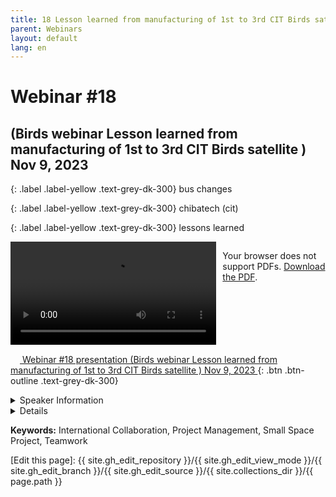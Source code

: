 ```yaml
---
title: 18 Lesson learned from manufacturing of 1st to 3rd CIT Birds satellite
parent: Webinars
layout: default
lang: en
---
```


# Webinar #18
## (Birds webinar Lesson learned from manufacturing of 1st to 3rd CIT Birds satellite ) Nov 9, 2023


{: .label .label-yellow .text-grey-dk-300}
bus changes

{: .label .label-yellow .text-grey-dk-300}
chibatech (cit)

{: .label .label-yellow .text-grey-dk-300}
lessons learned

<div style="display: flex; gap: 10px; align-items: flex-start;">
  <!-- Video Section -->
  <div style="flex: 2; max-width: 66%;">
    <video controls width="100%" height="auto">
      <source src="https://birds-project.com/open-source/video/birds_bus_opensource_webinar_18.mp4" type="video/mp4">
      Your browser does not support the video tag.
    </video>
  </div>

  <!-- Chat Section -->
  <div style="flex: 1; max-width: 33%;">
    <object 
      data="https://birds-project.com/open-source/pdf/BIRDS_BUS_Opensource_18_chat.pdf" 
      width="100%" 
      height="275px">
      <p>Your browser does not support PDFs. <a href="https://birds-project.com/open-source/pdf/BIRDS_BUS_Opensource_18_chat.pdf">Download the PDF</a>.</p>
    </object>
  </div>
</div>


<!-- Download Presentation -->
[<img src="https://raw.githubusercontent.com/FortAwesome/Font-Awesome/6.x/svgs/regular/circle-down.svg" width="15" height="15"> Webinar #18 presentation (Birds webinar Lesson learned from manufacturing of 1st to 3rd CIT Birds satellite ) Nov 9, 2023
 ](https://birds-project.com/open-source/pdf/BIRDS_BUS_OpensourceWebinar_18.pdf){: .btn .btn-outline .text-grey-dk-300}


<details markdown="block">
<summary>Speaker Information</summary>


</details>

<details markdown="block">
<summary>Details</summary>


</details>

**Keywords:** International Collaboration, Project Management, Small Space Project, Teamwork

[Edit this page]:  {{ site.gh_edit_repository }}/{{ site.gh_edit_view_mode }}/{{ site.gh_edit_branch }}/{{ site.gh_edit_source }}/{{ site.collections_dir }}/{{ page.path }}

